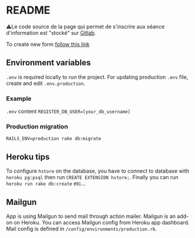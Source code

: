 # README

⚠️Le code source de la page qui permet de s'inscrire aux séance d'information est "stocké" sur [Gitlab](https://gitlab.com/sysin/iRegisterRails-hesav-seances-info).

To create new form [follow this link](new_form_process.md)

## Environment variables
`.env` is required locally to run the project. For updating production `.env` file, create and edit `.env.production`.

### Example
    
`.env` content
`REGISTER_DB_USER=[your_db_username]`

### Production migration
`RAILS_ENV=production rake db:migrate`

## Heroku tips

To configure `hstore` on the database, you have to connect to database with `heroku pg:psql` then run `CREATE EXTENSION hstore;`. Finally you can run `heroku run rake db:create` etc...

## Mailgun

App is using Mailgun to send mail through action mailer. Mailgun is an add-on on Heroku. You can access Mailgun config from Heroku app dashboard. Mail config is defined in `/config/environments/production.rb`.
